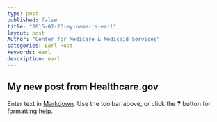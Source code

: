 ```yaml
---
type: post
published: false
title: "2015-02-26-my-name-is-earl"
layout: post
Author: "Center for Medicare & Medicaid Services"
categories: Earl Post
keywords: earl
description: earl
---
```


## My new post from Healthcare.gov

Enter text in [Markdown](http://daringfireball.net/projects/markdown/). Use the toolbar above, or click the **?** button for formatting help.
